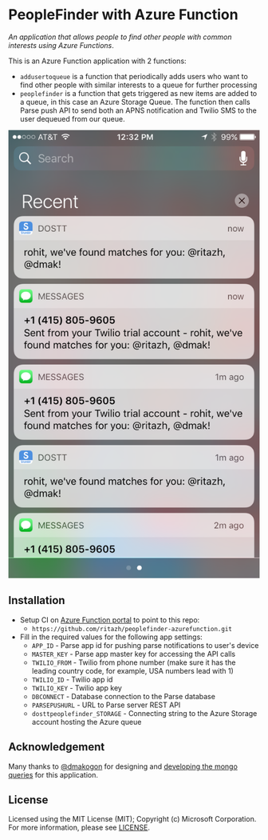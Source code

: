 # PeopleFinder with Azure Function

_An application that allows people to find other people with common interests using Azure Functions_.

This is an Azure Function application with 2 functions:
* `addusertoqueue` is a function that periodically adds users who want to find other people with similar interests to a queue for further processing
* `peoplefinder` is a function that gets triggered as new items are added to a queue, in this case an Azure Storage Queue. The function then calls Parse push API to send both an APNS notification and Twilio SMS to the user dequeued from our queue.

![peoplefinder Demo](demo.png) 

## Installation

- Setup CI on [Azure Function portal](https://functions.azure.com/signin) to point to this repo:
	- `https://github.com/ritazh/peoplefinder-azurefunction.git`
- Fill in the required values for the following app settings:
	- `APP_ID` - Parse app id for pushing parse notifications to user's device
	- `MASTER_KEY` - Parse app master key for accessing the API calls
	- `TWILIO_FROM` - Twilio from phone number (make sure it has the leading country code, for example, USA numbers lead with 1)
	- `TWILIO_ID` - Twilio app id
	- `TWILIO_KEY` - Twilio app key
	- `DBCONNECT` - Database connection to the Parse database
	- `PARSEPUSHURL` - URL to Parse server REST API
	- `dosttpeoplefinder_STORAGE` - Connecting string to the Azure Storage account hosting the Azure queue


## Acknowledgement
Many thanks to [@dmakogon](@dmakogon) for designing and [developing the mongo queries](https://github.com/dmakogon/peoplematcher) for this application.

## License
Licensed using the MIT License (MIT); Copyright (c) Microsoft Corporation. For more information, please see [LICENSE](LICENSE).
